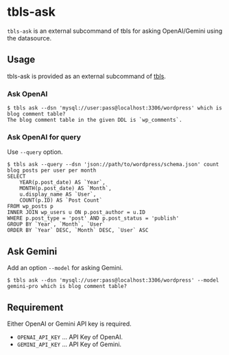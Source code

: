 # tbls-ask

`tbls-ask` is an external subcommand of tbls for asking OpenAI/Gemini using the datasource.

## Usage

tbls-ask is provided as an external subcommand of [tbls](https://github.com/k1LoW/tbls).

### Ask OpenAI

``` console
$ tbls ask --dsn 'mysql://user:pass@localhost:3306/wordpress' which is blog comment table?
The blog comment table in the given DDL is `wp_comments`.
```

### Ask OpenAI for query

Use `--query` option.

``` console
$ tbls ask --query --dsn 'json://path/to/wordpress/schema.json' count blog posts per user per month
SELECT
    YEAR(p.post_date) AS `Year`,
    MONTH(p.post_date) AS `Month`,
    u.display_name AS `User`,
    COUNT(p.ID) AS `Post Count`
FROM wp_posts p
INNER JOIN wp_users u ON p.post_author = u.ID
WHERE p.post_type = 'post' AND p.post_status = 'publish'
GROUP BY `Year`, `Month`, `User`
ORDER BY `Year` DESC, `Month` DESC, `User` ASC
```

## Ask Gemini

Add an option `--model` for asking Gemini.

```console
$ tbls ask --dsn 'mysql://user:pass@localhost:3306/wordpress' --model gemini-pro which is blog comment table?
```

## Requirement

Either OpenAI or Gemini API key is required.

- `OPENAI_API_KEY` ... API Key of OpenAI.
- `GEMINI_API_KEY` ... API Key of Gemini.
